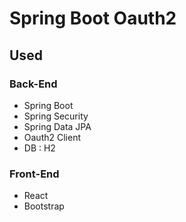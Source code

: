 # Spring Boot Oauth2

## Used
### Back-End
- Spring Boot
- Spring Security
- Spring Data JPA
- Oauth2 Client
- DB : H2
### Front-End
- React
- Bootstrap
